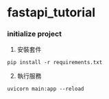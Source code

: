 # fastapi_tutorial

### initialize project


1. 安裝套件
```shell
pip install -r requirements.txt
```

2. 執行服務
```shell
uvicorn main:app --reload
```
